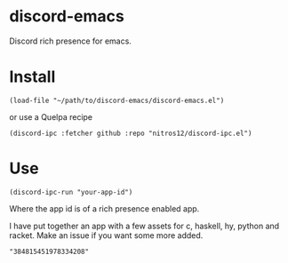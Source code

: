 # discord-emacs
Discord rich presence for emacs.

# Install

```
(load-file "~/path/to/discord-emacs/discord-emacs.el")
```
or use a Quelpa recipe

```
(discord-ipc :fetcher github :repo "nitros12/discord-ipc.el")
```

# Use

```elisp
(discord-ipc-run "your-app-id")
```
Where the app id is of a rich presence enabled app.

I have put together an app with a few assets for c, haskell, hy, python and racket. Make an issue if you want some more added.
```
"384815451978334208"
```

